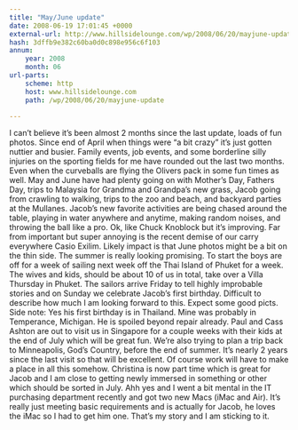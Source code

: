 ```yaml
---
title: "May/June update"
date: 2008-06-19 17:01:45 +0000
external-url: http://www.hillsidelounge.com/wp/2008/06/20/mayjune-update
hash: 3dffb9e382c60ba0d0c898e956c6f103
annum:
    year: 2008
    month: 06
url-parts:
    scheme: http
    host: www.hillsidelounge.com
    path: /wp/2008/06/20/mayjune-update

---
```


  I can’t believe it’s been almost 2 months since the last update, loads of fun photos. Since end of April when things were “a bit crazy” it’s just gotten nuttier and busier. Family events, job events, and some borderline silly injuries on the sporting fields for me have rounded out the last two months. Even when the curveballs are flying the Olivers pack in some fun times as well. May and June have had plenty going on with Mother’s Day, Fathers Day, trips to Malaysia for Grandma and Grandpa’s new grass, Jacob going from crawling to walking, trips to the zoo and beach, and backyard parties at the Mullanes. Jacob’s new favorite activities are being chased around the table, playing in water anywhere and anytime, making random noises, and throwing the ball like a pro. Ok, like Chuck Knoblock but it’s improving. Far from important but super annoying is the recent demise of our carry everywhere Casio Exilim. Likely impact is that June photos might be a bit on the thin side.
The summer is really looking promising. To start the boys are off for a week of sailing next week off the Thai Island of Phuket for a week. The wives and kids, should be about 10 of us in total, take over a Villa Thursday in Phuket. The sailors arrive Friday to tell highly improbable stories and on Sunday we celebrate Jacob’s first birthday. Difficult to describe how much I am looking forward to this. Expect some good picts.  Side note: Yes his first birthday is in Thailand. Mine was probably in Temperance, Michigan. He is spoiled beyond repair already.
Paul and Cass Ashton are out to visit us in Singapore for a couple weeks with their kids at the end of July which will be great fun. We’re also trying to plan a trip back to Minneapolis, God’s Country, before the end of summer. It’s nearly 2 years since the last visit so that will be excellent. Of course work will have to make a place in all this somehow. Christina is now part time which is great for Jacob and I am close to getting newly immersed in something or other which should be sorted in July. Ahh yes and I went a bit mental in the IT purchasing department recently and got two new Macs (iMac and Air). It’s really just meeting basic requirements and is actually for Jacob, he loves the iMac so I had to get him one. That’s my story and I am sticking to it. 


